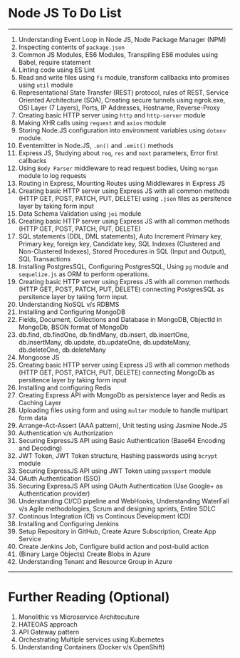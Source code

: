 # Node JS To Do List
___

1. Understanding Event Loop in Node JS, Node Package Manager (NPM)
2. Inspecting contents of `package.json`
3. Common JS Modules, ES6 Modules, Transpiling ES6 modules using Babel, require statement
4. Linting code using ES Lint
5. Read and write files using `fs` module, transform callbacks into promises using `util` module
6. Representational State Transfer (REST) protocol, rules of REST, Service Oriented Architecture (SOA), Creating secure tunnels using ngrok.exe, OSI Layer (7 Layers), Ports, IP Addresses, Hostname, Reverse-Proxy
7. Creating basic HTTP server using `http` and `http-server` module
8. Making XHR calls using `request` and `axios` module
9. Storing Node.JS configuration into environment variables using `dotenv` module.
10. Eventemitter in Node.JS, `.on()` and `.emit()` methods
11. Express JS, Studying about `req`, `res` and `next` parameters, Error first callbacks
12. Using `Body Parser` middleware to read request bodies, Using `morgan` module to log requests 
13. Routing in Express, Mounting Routes using Middlewares in Express JS
14. Creating basic HTTP server using Express JS with all common methods (HTTP GET, POST, PATCH, PUT, DELETE) using `.json` files as persitence layer by taking form input
15. Data Schema Validation using `joi` module
16. Creating basic HTTP server using Express JS with all common methods (HTTP GET, POST, PATCH, PUT, DELETE)
17. SQL statements (DDL, DML statements), Auto Increment Primary key, Primary key, foreign key, Candidate key, SQL Indexes (Clustered and Non-Clustered Indexes), Stored Procedures in SQL (Input and Output), SQL Transactions
18. Installing PostgresSQL, Configuring PostgresSQL, Using `pg` module and `sequelize.js` as ORM to perform operations.
19. Creating basic HTTP server using Express JS with all common methods (HTTP GET, POST, PATCH, PUT, DELETE) connecting PostgresSQL as persitence layer by taking form input.
20. Understanding NoSQL v/s RDBMS
21. Installing and Configuring MongoDB
22. Fields, Document, Collections and Database in MongoDB, ObjectId in MongoDb, BSON format of MongoDb
23. db.find, db.findOne, db.findMany, db.insert, db.insertOne, db.insertMany, db.update, db.updateOne, db.updateMany, db.deleteOne, db.deleteMany
24. Mongoose JS
25. Creating basic HTTP server using Express JS with all common methods (HTTP GET, POST, PATCH, PUT, DELETE) connecting MongoDb as persitence layer by taking form input
26. Installing and configuring Redis
27. Creating Express API with MongoDb as persistence layer and Redis as Caching Layer
28. Uploading files using form and using `multer` module to handle multipart form data
29. Arrange-Act-Assert (AAA pattern), Unit testing using Jasmine Node.JS
30. Authentication v/s Authorization
31. Securing ExpressJS API using Basic Authentication (Base64 Encoding and Decoding)
32. JWT Token, JWT Token structure, Hashing passwords using `bcrypt` module
33. Securing ExpressJS API using JWT Token using `passport` module
34. OAuth Authentication (SSO)
35. Securing ExpressJS API using OAuth Authentication (Use Google+ as Authentication provider)
36. Understanding CI/CD pipeline and WebHooks, Understanding WaterFall v/s Agile methodologies, Scrum and designing sprints, Entire SDLC
37. Continous Integration (CI) vs Continous Development (CD)
38. Installing and Configuring Jenkins
39. Setup Repository in GitHub, Create Azure Subscription, Create App Service
40. Create Jenkins Job, Configure build action and post-build action
41. (Binary Large Objects) Create Blobs in Azure
42. Understanding Tenant and Resource Group in Azure
___

# Further Reading (Optional)

1. Monolithic vs Microservice Architecuture
2. HATEOAS approach
3. API Gateway pattern
4. Orchestrating Multiple services using Kubernetes
5. Understanding Containers (Docker v/s OpenShift)
